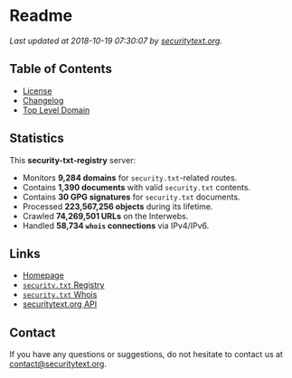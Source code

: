 # Readme

_Last updated at 2018-10-19 07:30:07 by [securitytext.org](https://securitytext.org)._

## Table of Contents

* [License](LICENSE.md)
* [Changelog](CHANGELOG.md)
* [Top Level Domain](TLD.md)

## Statistics

This **security-txt-registry** server:

* Monitors **9,284 domains** for `security.txt`-related routes.
* Contains **1,390 documents** with valid `security.txt` contents.
* Contains **30 GPG signatures** for `security.txt` documents.
* Processed **223,567,256 objects** during its lifetime.
* Crawled **74,269,501 URLs** on the Interwebs.
* Handled **58,734 `whois` connections** via IPv4/IPv6.

## Links

* [Homepage](https://securitytext.org)
* [`security.txt` Registry](https://registry.securitytext.org)
* [`security.txt` Whois](https://whois.securitytext.org)
* [securitytext.org API](https://registry.securitytext.org)

## Contact

If you have any questions or suggestions, do not hesitate to contact us at contact@securitytext.org.
